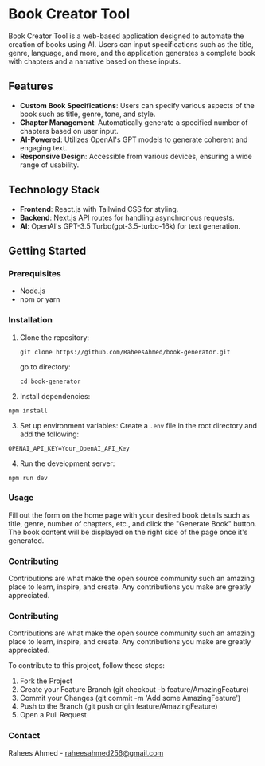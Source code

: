 # Book Creator Tool

Book Creator Tool is a web-based application designed to automate the creation of books using AI. Users can input specifications such as the title, genre, language, and more, and the application generates a complete book with chapters and a narrative based on these inputs.

## Features

- **Custom Book Specifications**: Users can specify various aspects of the book such as title, genre, tone, and style.
- **Chapter Management**: Automatically generate a specified number of chapters based on user input.
- **AI-Powered**: Utilizes OpenAI's GPT models to generate coherent and engaging text.
- **Responsive Design**: Accessible from various devices, ensuring a wide range of usability.

## Technology Stack

- **Frontend**: React.js with Tailwind CSS for styling.
- **Backend**: Next.js API routes for handling asynchronous requests.
- **AI**: OpenAI's GPT-3.5 Turbo(gpt-3.5-turbo-16k) for text generation.

## Getting Started

### Prerequisites

- Node.js
- npm or yarn

### Installation

1. Clone the repository:
   ```
   git clone https://github.com/RaheesAhmed/book-generator.git
   ```
   go to directory:
   ```
   cd book-generator
   ```
2. Install dependencies:

```
npm install
```

3. Set up environment variables:
   Create a `.env` file in the root directory and add the following:

```
OPENAI_API_KEY=Your_OpenAI_API_Key

```

4. Run the development server:

```
npm run dev
```

### Usage

Fill out the form on the home page with your desired book details such as title, genre, number of chapters, etc., and click the "Generate Book" button. The book content will be displayed on the right side of the page once it's generated.

### Contributing

Contributions are what make the open source community such an amazing place to learn, inspire, and create. Any contributions you make are greatly appreciated.

### Contributing

Contributions are what make the open source community such an amazing place to learn, inspire, and create. Any contributions you make are greatly appreciated.

To contribute to this project, follow these steps:

1. Fork the Project
2. Create your Feature Branch (git checkout -b feature/AmazingFeature)
3. Commit your Changes (git commit -m 'Add some AmazingFeature')
4. Push to the Branch (git push origin feature/AmazingFeature)
5. Open a Pull Request

### Contact

Rahees Ahmed - raheesahmed256@gmail.com
